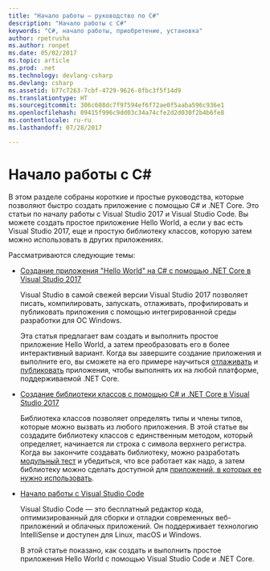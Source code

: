 ```yaml
---
title: "Начало работы — руководство по C#"
description: "Начало работы с C#"
keywords: "C#, начало работы, приобретение, установка"
author: rpetrusha
ms.author: ronpet
ms.date: 05/02/2017
ms.topic: article
ms.prod: .net
ms.technology: devlang-csharp
ms.devlang: csharp
ms.assetid: b77c7263-7cbf-4729-9626-8fbc3f5f14d9
ms.translationtype: HT
ms.sourcegitcommit: 306c608dc7f97594ef6f72ae0f5aaba596c936e1
ms.openlocfilehash: 09415f996c9dd03c34a74cfe2d2d030f2b4b6fe8
ms.contentlocale: ru-ru
ms.lasthandoff: 07/28/2017

---
```

# <a name="get-started-with-c"></a>Начало работы с C# #

В этом разделе собраны короткие и простые руководства, которые позволяют быстро создать приложение с помощью C# и .NET Core. Это статьи по началу работы с Visual Studio 2017 и Visual Studio Code. Вы можете создать простое приложение Hello World, а если у вас есть Visual Studio 2017, еще и простую библиотеку классов, которую затем можно использовать в других приложениях.

Рассматриваются следующие темы:

* [Создание приложения "Hello World" на C# с помощью .NET Core в Visual Studio 2017](with-visual-studio.md)

   Visual Studio в самой свежей версии Visual Studio 2017 позволяет писать, компилировать, запускать, отлаживать, профилировать и публиковать приложения с помощью интегрированной среды разработки для ОС Windows.

   Эта статья предлагает вам создать и выполнить простое приложение Hello World, а затем преобразовать его в более интерактивный вариант. Когда вы завершите создание приложения и выполните его, вы сможете на его примере научиться [отлаживать](debugging-with-visual-studio.md) и [публиковать](publishing-with-visual-studio.md) приложения, чтобы выполнять их на любой платформе, поддерживаемой .NET Core.

* [Создание библиотеки классов с помощью C# и .NET Core в Visual Studio 2017](library-with-visual-studio.md)

   Библиотека классов позволяет определять типы и члены типов, которые можно вызвать из любого приложения. В этой статье вы создадите библиотеку классов с единственным методом, который определяет, начинается ли строка с символа верхнего регистра. Когда вы закончите создавать библиотеку, можно разработать [модульный тест](testing-library-with-visual-studio.md) и убедиться, что все работает как надо, а затем библиотеку можно сделать доступной для [приложений, в которых ее нужно использовать](consuming-library-with-visual-studio.md).

- [Начало работы с Visual Studio Code](with-visual-studio-code.md)

   Visual Studio Code — это бесплатный редактор кода, оптимизированный для сборки и отладки современных веб-приложений и облачных приложений. Он поддерживает технологию IntelliSense и доступен для Linux, macOS и Windows.

   В этой статье показано, как создать и выполнить простое приложения Hello World с помощью Visual Studio Code и .NET Core.

